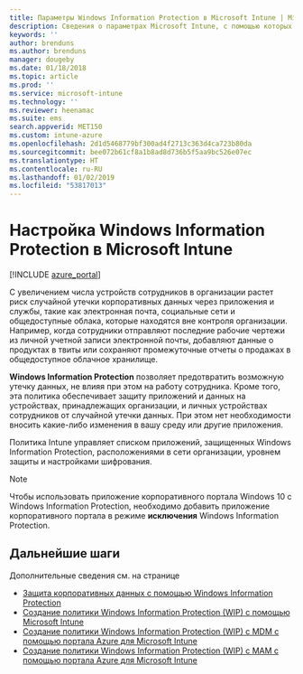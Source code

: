 ```yaml
---
title: Параметры Windows Information Protection в Microsoft Intune | Microsoft Intune
description: Сведения о параметрах Microsoft Intune, с помощью которых можно управлять функцией Windows Information Protection.
keywords: ''
author: brenduns
ms.author: brenduns
manager: dougeby
ms.date: 01/18/2018
ms.topic: article
ms.prod: ''
ms.service: microsoft-intune
ms.technology: ''
ms.reviewer: heenamac
ms.suite: ems
search.appverid: MET150
ms.custom: intune-azure
ms.openlocfilehash: 2d1d5468779bf300ad4f2713c363d4ca723b80da
ms.sourcegitcommit: bee072b61cf8a1b8ad8d736b5f5aa9bc526e07ec
ms.translationtype: HT
ms.contentlocale: ru-RU
ms.lasthandoff: 01/02/2019
ms.locfileid: "53817013"
---
```

# <a name="how-to-configure-windows-information-protection-in-microsoft-intune"></a>Настройка Windows Information Protection в Microsoft Intune

[!INCLUDE [azure_portal](./includes/azure_portal.md)]

С увеличением числа устройств сотрудников в организации растет риск случайной утечки корпоративных данных через приложения и службы, такие как электронная почта, социальные сети и общедоступные облака, которые находятся вне контроля организации. Например, когда сотрудники отправляют последние рабочие чертежи из личной учетной записи электронной почты, добавляют данные о продуктах в твиты или сохраняют промежуточные отчеты о продажах в общедоступное облачное хранилище.

**Windows Information Protection** позволяет предотвратить возможную утечку данных, не влияя при этом на работу сотрудника. Кроме того, эта политика обеспечивает защиту приложений и данных на устройствах, принадлежащих организации, и личных устройствах сотрудников от случайной утечки данных. При этом нет необходимости вносить какие-либо изменения в вашу среду или другие приложения.

Политика Intune управляет списком приложений, защищенных Windows Information Protection, расположениями в сети организации, уровнем защиты и настройками шифрования.

>[!NOTE]
> Чтобы использовать приложение корпоративного портала Windows 10 с Windows Information Protection, необходимо добавить приложение корпоративного портала в режиме **исключения** Windows Information Protection. 

## <a name="next-steps"></a>Дальнейшие шаги
Дополнительные сведения см. на странице
-  [Защита корпоративных данных с помощью Windows Information Protection](https://technet.microsoft.com/itpro/windows/keep-secure/protect-enterprise-data-using-wip)
- [Создание политики Windows Information Protection (WIP) с помощью Microsoft Intune](https://docs.microsoft.com/windows/threat-protection/windows-information-protection/create-wip-policy-using-intune)
- [Создание политики Windows Information Protection (WIP) с MDM с помощью портала Azure для Microsoft Intune](https://docs.microsoft.com/windows/threat-protection/windows-information-protection/create-wip-policy-using-intune-azure)
- [Создание политики Windows Information Protection (WIP) с MAM с помощью портала Azure для Microsoft Intune](https://docs.microsoft.com/windows/threat-protection/windows-information-protection/create-wip-policy-using-mam-intune-azure)
